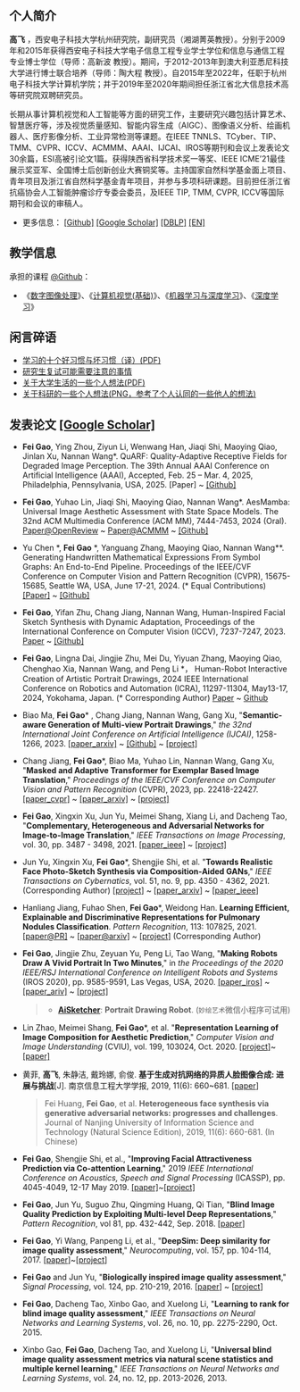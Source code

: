 <!-- 
``` 
Good times, hard times, but never bad times. —— Steve Jobs
高飞，西安电子科技大学，杭州研究院
```
-->

## 个人简介

**高飞** ，西安电子科技大学杭州研究院，副研究员（湘湖菁英教授）。分别于2009年和2015年获得西安电子科技大学电子信息工程专业学士学位和信息与通信工程专业博士学位（导师：高新波 教授）。期间，于2012-2013年到澳大利亚悉尼科技大学进行博士联合培养（导师：陶大程 教授）。自2015年至2022年，任职于杭州电子科技大学计算机学院；并于2019年至2020年期间担任浙江省北大信息技术高等研究院双聘研究员。

长期从事计算机视觉和人工智能等方面的研究工作，主要研究兴趣包括计算艺术、智慧医疗等，涉及视觉质量感知、智能内容生成（AIGC）、图像语义分析、绘画机器人、医疗影像分析、工业异常检测等课题。在IEEE TNNLS、TCyber、TIP、TMM、CVPR、ICCV、ACMMM、AAAI、IJCAI、IROS等期刊和会议上发表论文30余篇，ESI高被引论文1篇。获得陕西省科学技术奖一等奖、IEEE ICME’21最佳展示奖亚军、全国博士后创新创业大赛铜奖等。主持国家自然科学基金面上项目、青年项目及浙江省自然科学基金青年项目，并参与多项科研课题。目前担任浙江省抗癌协会人工智能肿瘤诊疗专委会委员，及IEEE TIP, TMM, CVPR, ICCV等国际期刊和会议的审稿人。

- 更多信息： [[Github]](https://github.com/fei-aiart)    [[Google Scholar]](https://scholar.google.com/citations?user=wawnisoAAAAJ&hl=en)    [[DBLP]](https://dblp.org/pid/16/722-6)   [[EN]](README.md)

## 教学信息

承担的课程 [@Github](https://github.com/fei-hdu/courses)：

- 《[数字图像处理](https://aiart.live/courses/dip.html)》、《[计算机视觉(基础)](https://aiart.live/courses/cv.html)》、《[机器学习与深度学习](https://aiart.live/courses/dl.html)》、《[深度学习](https://aiart.live/courses/dl.html)》

## 闲言碎语

- [学习的十个好习惯与坏习惯（译）(PDF)](blogs/study_habits.pdf)
- [研究生复试可能需要注意的事情](blogs/reexamination.md)
- [关于大学生活的一些个人想法(PDF)](blogs/collegelife.pdf)
- [关于科研的一些个人想法(PNG，参考了个人认同的一些他人的想法)](blogs/research.png)

## 发表论文  [[Google Scholar]](https://scholar.google.com/citations?user=wawnisoAAAAJ&hl=en)

- **Fei Gao**, Ying Zhou, Ziyun Li, Wenwang Han, Jiaqi Shi, Maoying Qiao, Jinlan Xu, Nannan Wang*. QuARF: Quality-Adaptive Receptive Fields for Degraded Image Perception. The 39th Annual AAAI Conference on Artificial Intelligence (AAAI), Accepted, Feb. 25 – Mar. 4, 2025, Philadelphia, Pennsylvania, USA, 2025. [Paper] ~ [[Github]](https://github.com/AiArt-Gao/QuARF)

- **Fei Gao**, Yuhao Lin, Jiaqi Shi, Maoying Qiao, Nannan Wang*. AesMamba: Universal Image Aesthetic Assessment with State Space Models. The 32nd ACM Multimedia Conference (ACM MM), 7444-7453, 2024 (Oral). [Paper@OpenReview](https://openreview.net/forum?id=obaazx0Hbz) ~ [Paper@ACMMM](https://dl.acm.org/doi/abs/10.1145/3664647.3681011) ~ [[Github]](https://github.com/AiArt-Gao/AesMamba)

- Yu Chen \*, **Fei Gao** \*, Yanguang Zhang, Maoying Qiao, Nannan Wang**. Generating Handwritten Mathematical Expressions From Symbol Graphs: An End-to-End Pipeline. Proceedings of the IEEE/CVF Conference on Computer Vision and Pattern Recognition (CVPR), 15675-15685, Seattle WA, USA, June 17-21, 2024. (\* Equal Contributions)  [[Paper]](https://cvpr.thecvf.com/virtual/2024/poster/31503) ~ [[Github]](https://github.com/AiArt-HDU/HMEG)

- **Fei Gao**, Yifan Zhu, Chang Jiang, Nannan Wang, Human-Inspired Facial Sketch Synthesis with Dynamic Adaptation, Proceedings of the International Conference on Computer Vision (ICCV), 7237-7247, 2023. [Paper](https://openaccess.thecvf.com/content/ICCV2023/html/Gao_Human-Inspired_Facial_Sketch_Synthesis_with_Dynamic_Adaptation_ICCV_2023_paper.html) ~ [[Github]](https://github.com/AiArt-HDU/HIDA)

- **Fei Gao**, Lingna Dai, Jingjie Zhu, Mei Du, Yiyuan Zhang, Maoying Qiao, Chenghao Xia, Nannan Wang, and Peng Li \*， Human-Robot Interactive Creation of Artistic Portrait Drawings, 2024 IEEE International Conference on Robotics and Automation (ICRA), 11297-11304, May13-17, 2024, Yokohama, Japan. (\* Corresponding Author) [Paper](https://ieeexplore.ieee.org/abstract/document/10611451/) ~ [Github](https://github.com/fei-aiart/HRICA)

- Biao Ma, **Fei Gao*** , Chang Jiang, Nannan Wang, Gang Xu, "**Semantic-aware Generation of Multi-view Portrait Drawings**," *the 32nd International Joint Conference on Artificial Intelligence (IJCAI)*, 1258-1266, 2023. [[paper_arxiv]](https://arxiv.org/abs/2305.02618) ~ [[Github]](https://github.com/AiArt-HDU/SAGE)  ~ [[project]](https://vmaibex.github.io/)

- Chang Jiang, **Fei Gao***, Biao Ma, Yuhao Lin, Nannan Wang, Gang Xu, "**Masked and Adaptive Transformer for Exemplar Based Image Translation**," *Proceedings of the IEEE/CVF Conference on Computer Vision and Pattern Recognition* (CVPR), 2023, pp. 22418-22427. [[paper_cvpr]](https://openaccess.thecvf.com/content/CVPR2023/html/Jiang_Masked_and_Adaptive_Transformer_for_Exemplar_Based_Image_Translation_CVPR_2023_paper.html) ~  [[paper_arxiv]](https://arxiv.org/abs/2303.17123) ~ [[project]](https://github.com/AiArt-HDU/MATEBIT)

- **Fei Gao**, Xingxin Xu, Jun Yu, Meimei Shang, Xiang Li, and Dacheng Tao, "**Complementary, Heterogeneous and Adversarial Networks for Image-to-Image Translation**," *IEEE Transactions on Image Processing*, vol. 30, pp. 3487 - 3498, 2021. [[paper_ieee]](https://ieeexplore.ieee.org/document/9366371) ~ [[project]](https://fei-hdu.github.io/chan/)

- Jun Yu, Xingxin Xu, **Fei Gao**\*, Shengjie Shi, et al. "**Towards Realistic Face Photo-Sketch Synthesis via Composition-Aided GANs**," *IEEE Transactions on Cybernatics*,  vol. 51, no. 9, pp. 4350 - 4362, 2021.  (Corresponding Author) [[project](https://fei-hdu.github.io/ca-gan/)] ~ [[paper_arxiv](https://arxiv.org/abs/1712.00899)] ~ [[paper_ieee](https://ieeexplore.ieee.org/abstract/document/9025751)]

- Hanliang Jiang, Fuhao Shen, **Fei Gao**\*, Weidong Han. **Learning Efficient, Explainable and Discriminative Representations for Pulmonary Nodules Classification**. *Pattern Recognition*, 113: 107825, 2021. [[paper@PR\]](https://www.sciencedirect.com/science/article/pii/S0031320321000121) ~ [[paper@arxiv]](https://arxiv.org/abs/2101.07429) ~ [[project]](https://github.com/fei-hdu/NAS-Lung) (Corresponding Author)

- **Fei Gao**, Jingjie Zhu, Zeyuan Yu, Peng Li, Tao Wang, "**Making Robots Draw A Vivid Portrait In Two Minutes**," in *the Proceedings of the 2020 IEEE/RSJ International Conference on Intelligent Robots and Systems* (IROS 2020), pp. 9585-9591, Las Vegas, USA, 2020. [[paper_iros]](https://ras.papercept.net/proceedings/IROS20/1854.pdf) ~ [[paper_ariv]](https://arxiv.org/abs/2005.05526) ~ [[project]](https://ricelll.github.io/AiSketcher/)
  
  > - [**AiSketcher**](https://ricelll.github.io/AiSketcher/): **Portrait Drawing Robot**.    (`妙绘艺术`微信小程序可试用)

- Lin Zhao, Meimei Shang, **Fei Gao**\*, et al. "**Representation Learning of Image Composition for Aesthetic Prediction**," *Computer Vision and Image Understanding* (CVIU), vol. 199, 103024, Oct. 2020. [[project]](https://github.com/fei-hdu/ReLIC)~[[paper]](https://www.sciencedirect.com/science/article/abs/pii/S1077314220300801)

- 黄菲, **高飞**, 朱静洁, 戴玲娜, 俞俊. **基于生成对抗网络的异质人脸图像合成: 进展与挑战**[J]. 南京信息工程大学学报, 2019, 11(6): 660~681. [[paper](http://nxdxb.cnjournals.org/ch/reader/view_abstract.aspx?file_no=20190604&flag=1)]
  
  > Fei Huang, **Fei Gao**, et al. **Heterogeneous face synthesis via generative adversarial networks: progresses and challenges**. Journal of Nanjing University of Information Science and Technology (Natural Science Edition), 2019, 11(6): 660-681. (In Chinese)

- **Fei Gao**, Shengjie Shi, et al., "**Improving Facial Attractiveness Prediction via Co-attention Learning**," 2019 *IEEE International Conference on Acoustics, Speech and Signal Processing* (ICASSP), pp. 4045-4049, 12-17 May 2019. [[paper]](https://xplorestaging.ieee.org/document/8683112?denied=)~[[project]](https://github.com/fei-hdu/FaceAttract)

- **Fei Gao**, Jun Yu, Suguo Zhu, Qingming Huang, Qi Tian, "**Blind Image Quality Prediction by Exploiting Multi-level Deep Representations**," *Pattern Recognition*, vol 81, pp. 432-442, Sep. 2018. [[paper](https://www.sciencedirect.com/science/article/pii/S003132031830150X)]

- **Fei Gao**, Yi Wang, Panpeng Li, et al., "**DeepSim: Deep similarity for image quality assessment**," *Neurocomputing*, vol. 157, pp. 104-114, 2017. [[paper](https://www.sciencedirect.com/science/article/pii/S0925231217301480)]~[[project](https://github.com/fei-hdu/deepsim)]

- **Fei Gao** and Jun Yu, "**Biologically inspired image quality assessment**," *Signal Processing*, vol. 124, pp. 210-219, 2016. [[paper](https://www.sciencedirect.com/science/article/pii/S0165168415002856)] ~ [[project](http://mil.hdu.edu.cn/people/fei_gao/code/FR_BIFS.zip)]

- **Fei Gao**, Dacheng Tao, Xinbo Gao, and Xuelong Li, "**Learning to rank for blind image quality assessment**," *IEEE Transactions on Neural Networks and Learning Systems*, vol. 26, no. 10, pp. 2275-2290, Oct. 2015. 

- Xinbo Gao, **Fei Gao**, Dacheng Tao, and Xuelong Li, "**Universal blind image quality assessment metrics via natural scene statistics and multiple kernel learning**," *IEEE Transactions on Neural Networks and Learning Systems*, vol. 24, no. 12, pp. 2013-2026, 2013. 